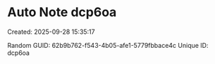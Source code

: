 ﻿# Auto Note dcp6oa
Created: 2025-09-28 15:35:17

Random GUID: 62b9b762-f543-4b05-afe1-5779fbbace4c
Unique ID: dcp6oa

